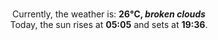 <p  align="center"><br/>Currently, the weather is: <b> 26°C, <i>broken clouds</i></b></br>Today, the sun rises at <b>05:05</b> and sets at <b>19:36</b>.</p>